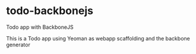 todo-backbonejs
===============

Todo app with BackboneJS

This is a Todo app using Yeoman as webapp scaffolding and the backbone generator
